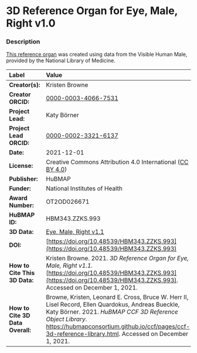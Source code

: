 # 3D Reference Organ for Eye, Male, Right v1.0

### Description
[This reference organ](https://hubmapconsortium.github.io/ccf/pages/ccf-3d-reference-library.html) was created using data from the Visible Human Male, provided by the National Library of Medicine.

| Label | Value |
| :------------- |:-------------|
| **Creator(s):** | Kristen Browne |
| **Creator ORCID:** | [0000-0003-4066-7531](https://orcid.org/0000-0003-4066-7531) |
| **Project Lead:** | Katy B&ouml;rner |
| **Project Lead ORCID:** | [0000-0002-3321-6137](https://orcid.org/0000-0002-3321-6137) |
| **Date:** | 2021-12-01 |
| **License:** | Creative Commons Attribution 4.0 International ([CC BY 4.0](https://creativecommons.org/licenses/by/4.0/)) |
| **Publisher:** | HuBMAP |
| **Funder:** | National Institutes of Health |
| **Award Number:** | OT2OD026671 |
| **HuBMAP ID:** | HBM343.ZZKS.993 |
| **3D Data:** | [Eye, Male, Right v1.1](https://hubmapconsortium.github.io/ccf-releases/v1.1/models/VH_M_Eye_R.glb) |
| **DOI:** | [https://doi.org/10.48539/HBM343.ZZKS.993](https://doi.org/10.48539/HBM343.ZZKS.993) |
| **How to Cite This 3D Data:** | Kristen Browne. 2021. *3D Reference Organ for Eye, Male, Right v1.1.* [https://doi.org/10.48539/HBM343.ZZKS.993](https://doi.org/10.48539/HBM343.ZZKS.993). Accessed on December 1, 2021. |
| **How to Cite 3D Data Overall:** | Browne, Kristen, Leonard E. Cross, Bruce W. Herr II, Lisel Record, Ellen Quardokus, Andreas Bueckle, Katy B&ouml;rner. 2021. *HuBMAP CCF 3D Reference Object Library*. https://hubmapconsortium.github.io/ccf/pages/ccf-3d-reference-library.html. Accessed on December 1, 2021. |
